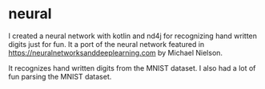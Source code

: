 # neural

I created a neural network with kotlin and nd4j for recognizing hand written digits just for fun. It a port of the
neural network featured in https://neuralnetworksanddeeplearning.com by Michael Nielson.

It recognizes hand written digits from the MNIST dataset. I also had a lot of fun parsing the MNIST dataset. 
